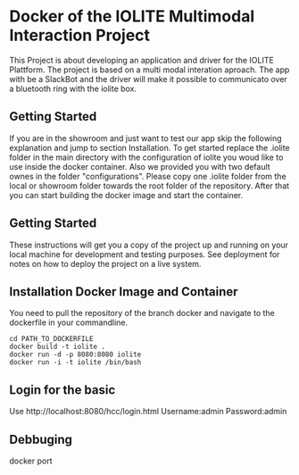 # Docker of the IOLITE Multimodal Interaction Project

This Project is about developing an application and driver for the IOLITE Plattform. The project is based on a multi modal interation aproach. The app with be a SlackBot and the driver will make it possible to communicato over a bluetooth ring with the iolite box.

## Getting Started
If you are in the showroom and just want to test our app skip the following explanation and jump to section Installation.
To get started replace the .iolite folder in the main directory with the configuration of iolite you woud like to use inside the docker container. Also we provided you with two default ownes in the folder "configurations". Please copy one .iolite folder from the local or showroom folder towards the root folder of the repository. After that you can start building the docker image and start the container.

## Getting Started

These instructions will get you a copy of the project up and running on your local machine for development and testing purposes. See deployment for notes on how to deploy the project on a live system.

## Installation Docker Image and Container
You need to pull the repository of the branch docker and navigate to the dockerfile in your commandline.

```
cd PATH_TO_DOCKERFILE
docker build -t iolite .
docker run -d -p 8080:8080 iolite
docker run -i -t iolite /bin/bash
```

## Login for the basic 
Use http://localhost:8080/hcc/login.html
Username:admin
Password:admin


## Debbuging
docker port <containerid>
